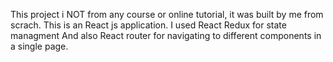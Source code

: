 This project i NOT from any course or online tutorial, it was built by me from scrach.
This is an React js application.
I used React Redux for state managment 
And also React router for navigating to different components in a single page.
